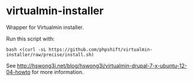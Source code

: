 virtualmin-installer
====================

Wrapper for Virtualmin installer.

Run this script with:

    bash <(curl -sL https://github.com/phpshift/virtualmin-installer/raw/precise/install.sh)

See http://hswong3i.net/blog/hswong3i/virtualmin-drupal-7-x-ubuntu-12-04-howto for more information.
